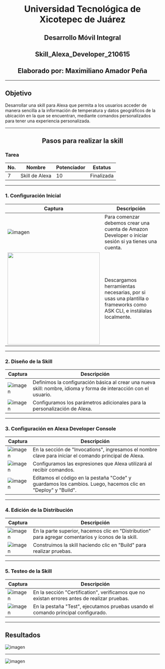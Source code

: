 <h1 align="center">Universidad Tecnológica de Xicotepec de Juárez</h1>

<h2 align="center">Desarrollo Móvil Integral</h2>
<h2 align="center">Skill_Alexa_Developer_210615</h2>
<h2 align="center">Elaborado por: Maximiliano Amador Peña</h2>

---

## Objetivo

Desarrollar una skill para Alexa que permita a los usuarios acceder de manera sencilla a la información de temperatura y datos geográficos de la ubicación en la que se encuentran, mediante comandos personalizados para tener una experiencia personalizada.

---

<h2 align="center">Pasos para realizar la skill</h2>

### Tarea

| No. | Nombre            | Potenciador | Estatus    |
|-----|-------------------|-------------|------------|
| 7   | Skill de Alexa    | 10          | Finalizada |

---

### 1. Configuración Inicial

| Captura                                                                                                      | Descripción                                                                                                     |
|-------------------------------------------------------------------------------------------------------------|-----------------------------------------------------------------------------------------------------------------|
| ![imagen](https://github.com/user-attachments/assets/843377f0-0964-49a9-bc5d-dc010a9bc56e)                  | Para comenzar debemos crear una cuenta de Amazon Developer o iniciar sesión si ya tienes una cuenta.          |
| <img src="https://github.com/user-attachments/assets/c2766b6d-e3b5-4fb1-83df-a616f6aba615" width="300">   | Descargamos herramientas necesarias, por si usas una plantilla o frameworks como ASK CLI, e instálalas localmente. |

---

### 2. Diseño de la Skill

| Captura                                                                                                      | Descripción                                                                                                     |
|-------------------------------------------------------------------------------------------------------------|-----------------------------------------------------------------------------------------------------------------|
| ![imagen](https://github.com/user-attachments/assets/4ca16b9a-3dc5-43cc-99fc-404af4b1e715)                  | Definimos la configuración básica al crear una nueva skill: nombre, idioma y forma de interacción con el usuario. |
| ![imagen](https://github.com/user-attachments/assets/6e21dc43-4670-4fed-b478-91acc96257cd)                  | Configuramos los parámetros adicionales para la personalización de Alexa.                                       |

---

### 3. Configuración en Alexa Developer Console

| Captura                                                                                                      | Descripción                                                                                                     |
|-------------------------------------------------------------------------------------------------------------|-----------------------------------------------------------------------------------------------------------------|
| ![imagen](https://github.com/user-attachments/assets/d27f269b-3ade-47a7-aa15-05bdbdf275d6)                  | En la sección de "Invocations", ingresamos el nombre clave para iniciar el comando principal de Alexa.          |
| ![imagen](https://github.com/user-attachments/assets/9d9d69cd-6cde-4994-a442-1aa5d6b39f3e)                  | Configuramos las expresiones que Alexa utilizará al recibir comandos.                                           |
| ![imagen](https://github.com/user-attachments/assets/062dd089-386d-4207-a21d-dc264d9922cf)                  | Editamos el código en la pestaña "Code" y guardamos los cambios. Luego, hacemos clic en "Deploy" y "Build". |

---

### 4. Edición de la Distribución

| Captura                                                                                                      | Descripción                                                                                                     |
|-------------------------------------------------------------------------------------------------------------|-----------------------------------------------------------------------------------------------------------------|
| ![imagen](https://github.com/user-attachments/assets/0a29cf28-c445-464f-8050-2a3ece6baa8a)                  | En la parte superior, hacemos clic en "Distribution" para agregar comentarios y íconos de la skill.           |
| ![imagen](https://github.com/user-attachments/assets/eaa9306d-7047-4386-815c-52ffa8f98b11)                  | Construimos la skill haciendo clic en "Build" para realizar pruebas.                                           |

---

### 5. Testeo de la Skill

| Captura                                                                                                      | Descripción                                                                                                     |
|-------------------------------------------------------------------------------------------------------------|-----------------------------------------------------------------------------------------------------------------|
| ![imagen](https://github.com/user-attachments/assets/2118d88c-40bf-4d33-b827-c8586a41cb58)                  | En la sección "Certification", verificamos que no existan errores antes de realizar pruebas.                  |
| ![imagen](https://github.com/user-attachments/assets/f703b89b-eb64-4d30-9a8e-4d55d5a729a7)                  | En la pestaña "Test", ejecutamos pruebas usando el comando principal configurado.                              |

---

## Resultados

![imagen](https://github.com/user-attachments/assets/574d481c-1535-48e7-985c-03b758a5eff5)

---

![imagen](https://github.com/user-attachments/assets/b493785d-63cb-4bc6-98be-19575374e353)
